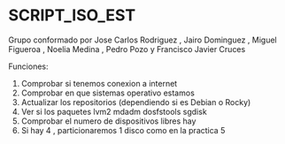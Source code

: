 # SCRIPT_ISO_EST
Grupo conformado por Jose Carlos Rodriguez , Jairo Dominguez , Miguel Figueroa , Noelia Medina , Pedro Pozo y Francisco Javier Cruces 

Funciones:
1. Comprobar si tenemos conexion a internet 
2. Comprobar en que sistemas operativo estamos
3. Actualizar los repositorios (dependiendo si es Debian o Rocky)
4. Ver si los paquetes lvm2 mdadm dosfstools sgdisk  
5. Comprobar el numero de dispositivos libres hay 
6. Si hay 4 , particionaremos 1 disco como en la practica 5
